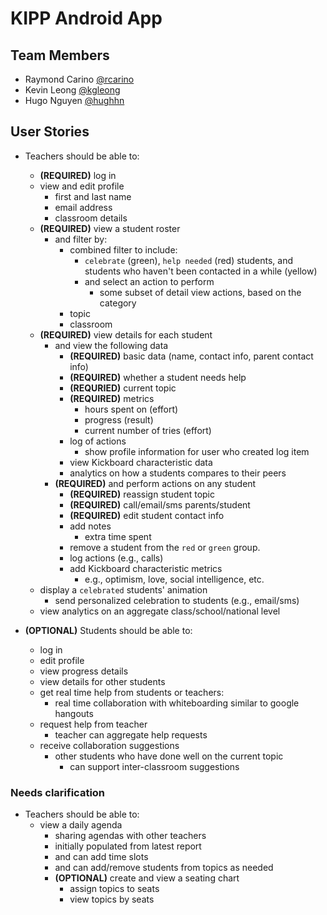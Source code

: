 # KIPP Android App

## Team Members
* Raymond Carino [@rcarino](https://github.com/rcarino)
* Kevin Leong [@kgleong](https://github.com/kgleong)
* Hugo Nguyen [@hughhn](https://github.com/hughhn)

## User Stories

* Teachers should be able to:
    * **(REQUIRED)** log in
    * view and edit profile
        * first and last name
        * email address
        * classroom details
    * **(REQUIRED)** view a student roster
        * and filter by:
            * combined filter to include: 
                * `celebrate` (green), `help needed` (red) students, and students who haven't been contacted in a while (yellow)
                * and select an action to perform
                    * some subset of detail view actions, based on the category
            * topic
            * classroom
    * **(REQUIRED)** view details for each student
        * and view the following data
            * **(REQUIRED)** basic data (name, contact info, parent contact info)
            * **(REQUIRED)** whether a student needs help
            * **(REQURIED)** current topic
            * **(REQUIRED)** metrics
                * hours spent on (effort)
                * progress (result)
                * current number of tries (effort)
            * log of actions
                * show profile information for user who created log item
            * view Kickboard characteristic data
            * analytics on how a students compares to their peers 
        * **(REQUIRED)** and perform actions on any student
            * **(REQUIRED)** reassign student topic 
            * **(REQUIRED)** call/email/sms parents/student
            * **(REQUIRED)** edit student contact info
            * add notes
                * extra time spent
            * remove a student from the `red` or `green` group.
            * log actions (e.g., calls)
            * add Kickboard characteristic metrics
                * e.g., optimism, love, social intelligence, etc.
    * display a `celebrated` students' animation
        * send personalized celebration to students (e.g., email/sms)
    * view analytics on an aggregate class/school/national level
        
* **(OPTIONAL)** Students should be able to:
    * log in 
    * edit profile
    * view progress details
    * view details for other students
    * get real time help from students or teachers:
        * real time collaboration with whiteboarding similar to google hangouts
    * request help from teacher
        * teacher can aggregate help requests
    * receive collaboration suggestions
        * other students who have done well on the current topic
            * can support inter-classroom suggestions

### Needs clarification
* Teachers should be able to:
    * view a daily agenda
        * sharing agendas with other teachers
        * initially populated from latest report 
        * and can add time slots
        * and can add/remove students from topics as needed
        * **(OPTIONAL)** create and view a seating chart
            * assign topics to seats
            * view topics by seats

